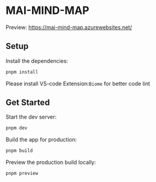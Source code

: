 # MAI-MIND-MAP

Preview: https://mai-mind-map.azurewebsites.net/

## Setup

Install the dependencies:

```bash
pnpm install
```
Please install VS-code Extension:`Biome` for better code lint


## Get Started

Start the dev server:

```bash
pnpm dev
```

Build the app for production:

```bash
pnpm build
```

Preview the production build locally:

```bash
pnpm preview
```
